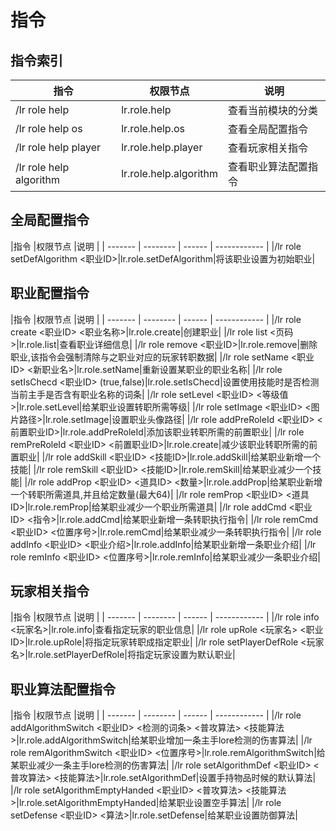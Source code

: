 # 指令

## 指令索引

|指令      |权限节点 |说明          |
| -------- | ------ | ------------ |
|/lr role help|lr.role.help|查看当前模块的分类|
|/lr role help os|lr.role.help.os|查看全局配置指令|
|/lr role help player|lr.role.help.player|查看玩家相关指令|
|/lr role help algorithm|lr.role.help.algorithm|查看职业算法配置指令|


## 全局配置指令

|指令      |权限节点 |说明          |
| ------- | -------- | ------ | ------------ |
|/lr role setDefAlgorithm <职业ID>|lr.role.setDefAlgorithm|将该职业设置为初始职业|

## 职业配置指令

|指令      |权限节点 |说明          |
| ------- | -------- | ------ | ------------ |
|/lr role create <职业ID> <职业名称>|lr.role.create|创建职业|
|/lr role list <页码>|lr.role.list|查看职业详细信息|
|/lr role remove <职业ID>|lr.role.remove|删除职业,该指令会强制清除与之职业对应的玩家转职数据|
|/lr role setName <职业ID> <新职业名>|lr.role.setName|重新设置某职业的职业名称|
|/lr role setIsChecd <职业ID> (true,false)|lr.role.setIsChecd|设置使用技能时是否检测当前主手是否含有职业名称的词条|
|/lr role setLevel <职业ID> <等级值>|lr.role.setLevel|给某职业设置转职所需等级|
|/lr role setImage <职业ID> <图片路径>|lr.role.setImage|设置职业头像路径|
|/lr role addPreRoleId <职业ID> <前置职业ID>|lr.role.addPreRoleId|添加该职业转职所需的前置职业|
|/lr role remPreRoleId <职业ID> <前置职业ID>|lr.role.create|减少该职业转职所需的前置职业|
|/lr role addSkill <职业ID> <技能ID>|lr.role.addSkill|给某职业新增一个技能|
|/lr role remSkill <职业ID> <技能ID>|lr.role.remSkill|给某职业减少一个技能|
|/lr role addProp <职业ID> <道具ID> <数量>|lr.role.addProp|给某职业新增一个转职所需道具,并且给定数量(最大64)|
|/lr role remProp <职业ID> <道具ID>|lr.role.remProp|给某职业减少一个职业所需道具|
|/lr role addCmd <职业ID> <指令>|lr.role.addCmd|给某职业新增一条转职执行指令|
|/lr role remCmd <职业ID> <位置序号>|lr.role.remCmd|给某职业减少一条转职执行指令|
|/lr role addInfo <职业ID> <职业介绍>|lr.role.addInfo|给某职业新增一条职业介绍|
|/lr role remInfo <职业ID> <位置序号>|lr.role.remInfo|给某职业减少一条职业介绍|

## 玩家相关指令

|指令      |权限节点 |说明          |
| ------- | -------- | ------ | ------------ |
|/lr role info <玩家名>|lr.role.info|查看指定玩家的职业信息|
|/lr role upRole <玩家名> <职业ID>|lr.role.upRole|将指定玩家转职成指定职业|
|/lr role setPlayerDefRole <玩家名>|lr.role.setPlayerDefRole|将指定玩家设置为默认职业|

## 职业算法配置指令

|指令      |权限节点 |说明          |
| ------- | -------- | ------ | ------------ |
|/lr role addAlgorithmSwitch <职业ID> <检测的词条> <普攻算法> <技能算法>|lr.role.addAlgorithmSwitch|给某职业增加一条主手lore检测的伤害算法|
|/lr role remAlgorithmSwitch <职业ID> <位置序号>|lr.role.remAlgorithmSwitch|给某职业减少一条主手lore检测的伤害算法|
|/lr role setAlgorithmDef <职业ID> <普攻算法> <技能算法>|lr.role.setAlgorithmDef|设置手持物品时候的默认算法|
|/lr role setAlgorithmEmptyHanded <职业ID> <普攻算法> <技能算法>|lr.role.setAlgorithmEmptyHanded|给某职业设置空手算法|
|/lr role setDefense <职业ID> <算法>|lr.role.setDefense|给某职业设置防御算法|